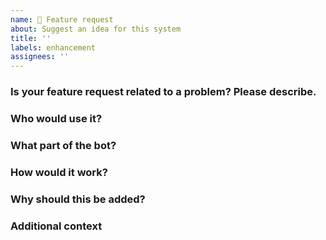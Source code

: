 ```yaml
---
name: 🚀 Feature request
about: Suggest an idea for this system
title: ''
labels: enhancement
assignees: ''
---
```


### Is your feature request related to a problem? Please describe.
<!-- A clear and concise description of what the problem is. -->

### Who would use it?
<!-- The use case for this feature. -->

### What part of the bot?
<!-- i.e. Initiative, dice roller, general functionality, commands aliasing. -->

### How would it work?
<!-- This is where you put the syntax/command. -->

### Why should this be added?
<!-- Justify why you think it'd help others. -->

### Additional context
<!-- Add any other context or screenshots about the feature request here. -->